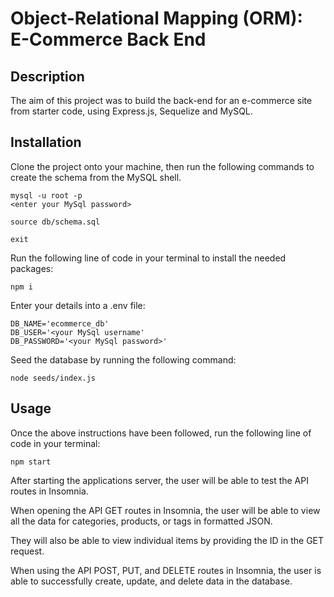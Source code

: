 # Object-Relational Mapping (ORM): E-Commerce Back End

## Description

The aim of this project was to build the back-end for an e-commerce site from starter code, using Express.js, Sequelize and MySQL.

## Installation

Clone the project onto your machine, then run the following commands to create the schema from the MySQL shell.

```
mysql -u root -p
<enter your MySql password>

source db/schema.sql

exit
```

Run the following line of code in your terminal to install the needed packages:

```
npm i
```

Enter your details into a .env file:

```
DB_NAME='ecommerce_db'
DB_USER='<your MySql username'
DB_PASSWORD='<your MySql password>'
```

Seed the database by running the following command:

```
node seeds/index.js
```

## Usage 

Once the above instructions have been followed, run the following line of code in your terminal:

```
npm start
```

After starting the applications server, the user will be able to test the API routes in Insomnia.

When opening the API GET routes in Insomnia, the user will be able to view all the data for categories, products, or tags in formatted JSON.

They will also be able to view individual items by providing the ID in the GET request.

When using the API POST, PUT, and DELETE routes in Insomnia, the user is able to successfully create, update, and delete data in the database.
